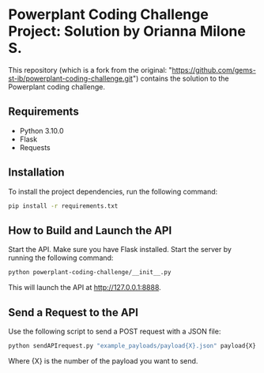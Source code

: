 # Powerplant Coding Challenge Project: Solution by Orianna Milone S.

This repository (which is a fork from the original: "https://github.com/gems-st-ib/powerplant-coding-challenge.git") contains the solution to the Powerplant coding challenge.

## Requirements

- Python 3.10.0
- Flask
- Requests

## Installation

To install the project dependencies, run the following command:

```bash
pip install -r requirements.txt
```

## How to Build and Launch the API
Start the API. Make sure you have Flask installed.
Start the server by running the following command:
```bash
python powerplant-coding-challenge/__init__.py 
```
This will launch the API at http://127.0.0.1:8888.

## Send a Request to the API
Use the following script to send a POST request with a JSON file:
``` bash
python sendAPIrequest.py "example_payloads/payload{X}.json" payload{X}.
```
Where {X} is the number of the payload you want to send.

